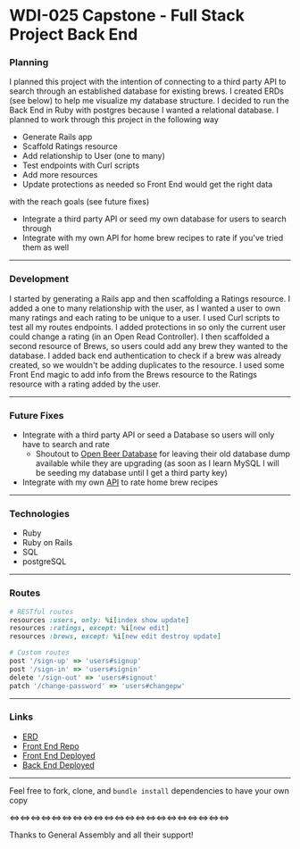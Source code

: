 # WDI-025 Capstone - Full Stack Project Back End

### Planning

I planned this project with the intention of connecting to a third party API to search through an established database for existing brews.  I created ERDs (see below) to help me visualize my database structure.  I decided to run the Back End in Ruby with postgres because I wanted a relational database.  I planned to work through this project in the following way

- Generate Rails app
- Scaffold Ratings resource
- Add relationship to User (one to many)
- Test endpoints with Curl scripts
- Add more resources
- Update protections as needed so Front End would get the right data

with the reach goals (see future fixes)

- Integrate a third party API or seed my own database for users to search through
- Integrate with my own API for home brew recipes to rate if you've tried them
  as well

---
### Development

I started by generating a Rails app and then scaffolding a Ratings resource.  I added a one to many relationship with the user, as I wanted a user to own many ratings and each rating to be unique to a user.  I used Curl scripts to test all my routes endpoints.  I added protections in so only the current user could change a rating (in an Open Read Controller).  I then scaffolded a second resource of Brews, so users could add any brew they wanted to the database.  I added back end authentication to check if a brew was already created, so we wouldn't be adding duplicates to the resource.  I used some Front End magic to add info from the Brews resource to the Ratings resource with a rating added by the user.

---
### Future Fixes

- Integrate with a third party API or seed a Database so users will only have
  to search and rate
  - Shoutout to [Open Beer Database](http://openbeerdb.com/) for leaving their
    old database dump available while they are upgrading (as soon as I learn
    MySQL I will be seeding my database until I get a third party key)
- Integrate with my own [API](https://github.com/reganbp/wort-api) to rate home brew recipes

---
### Technologies

- Ruby
- Ruby on Rails
- SQL
- postgreSQL

---
### Routes

```ruby
# RESTful routes
resources :users, only: %i[index show update]
resources :ratings, except: %i[new edit]
resources :brews, except: %i[new edit destroy update]

# Custom routes
post '/sign-up' => 'users#signup'
post '/sign-in' => 'users#signin'
delete '/sign-out' => 'users#signout'
patch '/change-password' => 'users#changepw'
```

---
### Links

- [ERD](https://imgur.com/GGHJeKh)
- [Front End Repo](https://github.com/reganbp/ratr-client)
- [Front End Deployed](https://reganbp.github.io/ratr-client/)
- [Back End Deployed](https://floating-temple-84056.herokuapp.com/)

---
Feel free to fork, clone, and `bundle install` dependencies to have your own copy

<=><=><=><=><=><=><=><=><=><=><=><=><=><=><=><=><=><=><=><=><=>

Thanks to General Assembly and all their support!
